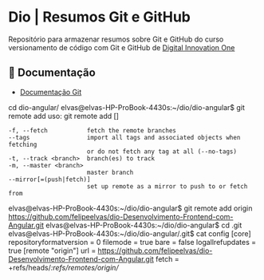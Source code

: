 # Dio | Resumos Git e GitHub

Repositório para armazenar resumos sobre Git e GitHub do curso versionamento de código com Git e GitHub de [Digital Innovation One](https://www.dio.me)

## :open_file_folder: Documentação

- [Documentação Git](https://www.git-)









cd dio-angular/
elvas@elvas-HP-ProBook-4430s:~/dio/dio-angular$ git remote add
uso: git remote add [<options>] <name> <url>

    -f, --fetch           fetch the remote branches
    --tags                import all tags and associated objects when fetching
                          or do not fetch any tag at all (--no-tags)
    -t, --track <branch>  branch(es) to track
    -m, --master <branch>
                          master branch
    --mirror[=(push|fetch)]
                          set up remote as a mirror to push to or fetch from

elvas@elvas-HP-ProBook-4430s:~/dio/dio-angular$ git remote add origin https://github.com/felipeelvas/dio-Desenvolvimento-Frontend-com-Angular.git
elvas@elvas-HP-ProBook-4430s:~/dio/dio-angular$ cd .git
elvas@elvas-HP-ProBook-4430s:~/dio/dio-angular/.git$ cat config
[core]
	repositoryformatversion = 0
	filemode = true
	bare = false
	logallrefupdates = true
[remote "origin"]
	url = https://github.com/felipeelvas/dio-Desenvolvimento-Frontend-com-Angular.git
	fetch = +refs/heads/*:refs/remotes/origin/*
